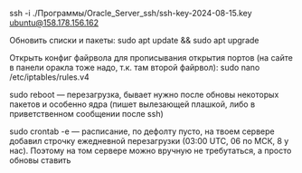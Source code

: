 
ssh -i ./Программы/Oracle_Server_ssh/ssh-key-2024-08-15.key ubuntu@158.178.156.162

Обновить списки и пакеты:
sudo apt update && sudo apt upgrade

Открыть конфиг файрвола для прописывания открытия портов (на сайте в панели оракла тоже надо, т.к. там второй файрвол):
sudo nano /etc/iptables/rules.v4

sudo reboot — перезагрузка, бывает нужно после обновы некоторых пакетов и особенно ядра (пишет вылезающей плашкой, либо в приветственном сообщении после ssh)

sudo crontab -e — расписание, по дефолту пусто, на твоем сервере добавил строчку ежедневной перезагрузки (03:00 UTC, 06 по МСК, 8 у нас). Поэтому на том сервере можно вручную не требутаться, а просто обновы ставить